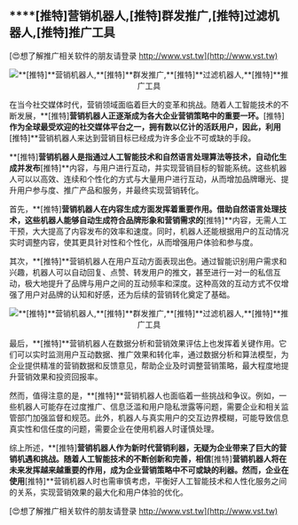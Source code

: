 ## ****[推特]**营销机器人,**[推特]**群发推广,**[推特]**过滤机器人,**[推特]**推广工具**

[😍想了解推广相关软件的朋友请登录 http://www.vst.tw](http://www.vst.tw)

 <center><img src="https://vst.tw/MP4/tuiguang/png/3.png" alt="**[推特]**营销机器人,**[推特]**群发推广,**[推特]**过滤机器人,**[推特]**推广工具"></center>

在当今社交媒体时代，营销领域面临着巨大的变革和挑战。随着人工智能技术的不断发展，**[推特]**营销机器人正逐渐成为各大企业营销策略中的重要一环。**[推特]**作为全球最受欢迎的社交媒体平台之一，拥有数以亿计的活跃用户，因此，利用**[推特]**营销机器人来达到营销目标已经成为许多企业不可或缺的手段。

**[推特]**营销机器人是指通过人工智能技术和自然语言处理算法等技术，自动化生成并发布**[推特]**内容，与用户进行互动，并实现营销目标的智能系统。这些机器人可以以高效、连续和个性化的方式与大量用户进行互动，从而增加品牌曝光、提升用户参与度、推广产品和服务，并最终实现营销转化。

首先，**[推特]**营销机器人在内容生成方面发挥着重要作用。借助自然语言处理技术，这些机器人能够自动生成符合品牌形象和营销需求的**[推特]**内容，无需人工干预，大大提高了内容发布的效率和速度。同时，机器人还能根据用户的互动情况实时调整内容，使其更具针对性和个性化，从而增强用户体验和参与度。

其次，**[推特]**营销机器人在用户互动方面表现出色。通过智能识别用户需求和兴趣，机器人可以自动回复、点赞、转发用户的推文，甚至进行一对一的私信互动，极大地提升了品牌与用户之间的互动频率和深度。这种高效的互动方式不仅增强了用户对品牌的认知和好感，还为后续的营销转化奠定了基础。

 <center><img src="https://vst.tw/MP4/tuiguang/png/5.png" alt="**[推特]**营销机器人,**[推特]**群发推广,**[推特]**过滤机器人,**[推特]**推广工具"></center>

最后，**[推特]**营销机器人在数据分析和营销效果评估上也发挥着关键作用。它们可以实时监测用户互动数据、推广效果和转化率，通过数据分析和算法模型，为企业提供精准的营销数据和反馈意见，帮助企业及时调整营销策略，最大程度地提升营销效果和投资回报率。

然而，值得注意的是，**[推特]**营销机器人也面临着一些挑战和争议。例如，一些机器人可能存在过度推广、信息泛滥和用户隐私泄露等问题，需要企业和相关监管部门加强监督和规范。此外，机器人与真实用户的交互边界模糊，可能导致信息真实性和信任度的问题，需要企业在使用机器人时谨慎处理。

综上所述，**[推特]**营销机器人作为新时代营销利器，无疑为企业带来了巨大的营销机遇和挑战。随着人工智能技术的不断创新和完善，相信**[推特]**营销机器人将在未来发挥越来越重要的作用，成为企业营销策略中不可或缺的利器。然而，企业在使用**[推特]**营销机器人时也需审慎考虑，平衡好人工智能技术和人性化服务之间的关系，实现营销效果的最大化和用户体验的优化。

[😍想了解推广相关软件的朋友请登录 http://www.vst.tw](http://www.vst.tw)



